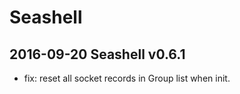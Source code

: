 # Seashell

## 2016-09-20 Seashell v0.6.1

- fix: reset all socket records in Group list when init.
